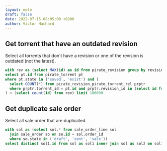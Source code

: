 ```yaml
---
layout: note
draft: false
date: 2022-07-15 08:05:00 +0200
author: Victor Hachard
---
```


## Get torrent that have an outdated revision

Select all torrents that don't have a revision or one of the revision is outdated (not the latest).

<!-- ![sql-diagram]({{site.baseurl}}/res/sql-102/1.png) -->

```sql
with rev as (select MAX(id) as id from pirate_revision group by revision_type)  /*select all revision (last one of each type)*/
select pt.id from pirate_torrent pt
where pt.state in ('saved', 'exist') and (
  select COUNT(*) from pirate_revision_pirate_torrent_rel prptr
  where prptr.torrent_id = pt.id and prptr.revision_id in (select id from rev)
) < (select count(id) from rev) limit 100000
```

## Get duplicate sale order

Select all sale order that are duplicated.

```sql
with sol as (select sol.* from sale_order_line sol
  join sale_order so on so.id = sol.order_id
  where so.state in ('draft', 'sent', 'sale'))
select distinct sol1.id from sol as sol1 inner join sol as sol2 on sol1.id != sol2.id
```
